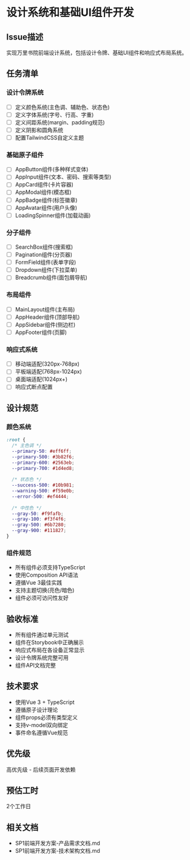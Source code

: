 # 设计系统和基础UI组件开发

## Issue描述
实现万里书院前端设计系统，包括设计令牌、基础UI组件和响应式布局系统。

## 任务清单

### 设计令牌系统
- [ ] 定义颜色系统(主色调、辅助色、状态色)
- [ ] 定义字体系统(字号、行高、字重)
- [ ] 定义间距系统(margin、padding规范)
- [ ] 定义阴影和圆角系统
- [ ] 配置TailwindCSS自定义主题

### 基础原子组件
- [ ] AppButton组件(多种样式变体)
- [ ] AppInput组件(文本、密码、搜索等类型)
- [ ] AppCard组件(卡片容器)
- [ ] AppModal组件(模态框)
- [ ] AppBadge组件(标签徽章)
- [ ] AppAvatar组件(用户头像)
- [ ] LoadingSpinner组件(加载动画)

### 分子组件
- [ ] SearchBox组件(搜索框)
- [ ] Pagination组件(分页器)
- [ ] FormField组件(表单字段)
- [ ] Dropdown组件(下拉菜单)
- [ ] Breadcrumb组件(面包屑导航)

### 布局组件
- [ ] MainLayout组件(主布局)
- [ ] AppHeader组件(顶部导航)
- [ ] AppSidebar组件(侧边栏)
- [ ] AppFooter组件(页脚)

### 响应式系统
- [ ] 移动端适配(320px-768px)
- [ ] 平板端适配(768px-1024px)
- [ ] 桌面端适配(1024px+)
- [ ] 响应式断点配置

## 设计规范

### 颜色系统
```css
:root {
  /* 主色调 */
  --primary-50: #eff6ff;
  --primary-500: #3b82f6;
  --primary-600: #2563eb;
  --primary-700: #1d4ed8;
  
  /* 状态色 */
  --success-500: #10b981;
  --warning-500: #f59e0b;
  --error-500: #ef4444;
  
  /* 中性色 */
  --gray-50: #f9fafb;
  --gray-100: #f3f4f6;
  --gray-500: #6b7280;
  --gray-900: #111827;
}
```

### 组件规范
- 所有组件必须支持TypeScript
- 使用Composition API语法
- 遵循Vue 3最佳实践
- 支持主题切换(亮色/暗色)
- 组件必须可访问性友好

## 验收标准
- 所有组件通过单元测试
- 组件在Storybook中正确展示
- 响应式布局在各设备正常显示
- 设计令牌系统完整可用
- 组件API文档完整

## 技术要求
- 使用Vue 3 + TypeScript
- 遵循原子设计理论
- 组件props必须有类型定义
- 支持v-model双向绑定
- 事件命名遵循Vue规范

## 优先级
高优先级 - 后续页面开发依赖

## 预估工时
2个工作日

## 相关文档
- SP1前端开发方案-产品需求文档.md
- SP1前端开发方案-技术架构文档.md